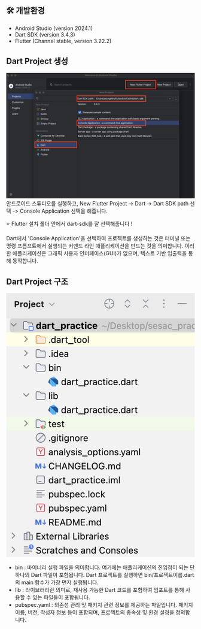 ## 🛠️ 개발환경
- Android Studio (version 2024.1)
- Dart SDK (version 3.4.3)
- Flutter (Channel stable, version 3.22.2)

## Dart Project 생성
![이미지1](img/20240730/screenshot_1.png)
안드로이드 스튜디오를 실행하고, New Flutter Project -> Dart -> Dart SDK path 선택 -> Console Application 선택을 해줍니다.  

⭐️ Flutter 설치 폴더 안에서 dart-sdk를 잘 선택해줍니다 !  

Dart에서 'Console Application'을 선택하여 프로젝트를 생성하는 것은 터미널 또는 명령 프롬프트에서 실행되는 커맨드 라인 애플리케이션을 만드는 것을 의미합니다. 이러한 애플리케이션은 그래픽 사용자 인터페이스(GUI)가 없으며, 텍스트 기반 입출력을 통해 동작합니다.

## Dart Project 구조
![이미지2](img/20240730/screenshot_2.png)
- bin : 바이너리 실행 파일을 의미합니다. 여기에는 애플리케이션의 진입점이 되는 단 하나의 Dart 파일이 포함됩니다. Dart 프로젝트를 실행하면 bin/프로젝트이름.dart의 main 함수가 가장 먼저 실행됩니다.
- lib : 라이브러리란 의미로, 재사용 가능한 Dart 코드를 포함하여 임포트를 통해 사용할 수 있는 파일들이 포함됩니다.
- pubspec.yaml : 의존성 관리 및 패키지 관련 정보를 제공하는 파일입니다. 패키지 이름, 버전, 작성자 정보 등이 포함되며, 프로젝트의 종속성 및 환경 설정을 정의합니다.